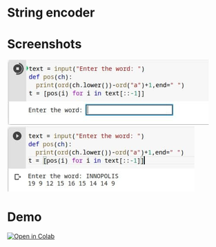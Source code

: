 # String encoder

# Screenshots
![Image](https://github.com/Plushka21/SSA-DCourse_F21/blob/main/Lab1.2/Screenshots/1.jpg)
![Image](https://github.com/Plushka21/SSA-DCourse_F21/blob/main/Lab1.2/Screenshots/2.jpg)

# Demo
[![Open in Colab](https://colab.research.google.com/assets/colab-badge.svg)](https://colab.research.google.com/drive/1JzoT2vdbPJjzHxcpJnPdtjXuXG9IAXf8?usp=sharing)
